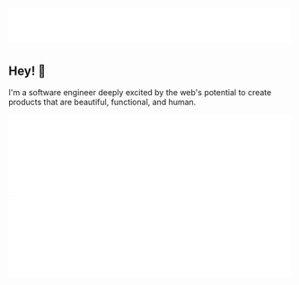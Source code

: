 <h1 align="center">
  <img src="assets/name.svg" alt="Hawk Ticehurst" />
</h1>

## Hey! 👋

I'm a software engineer deeply excited by the web's potential to create products that are beautiful, functional, and human.

<!-- - 😃 My Pronouns: He/Him
- 🔭 I’m currently spending my free time volunteering for the [Council Data Project](https://councildataproject.github.io/)
- 🤔 I’m actively thinking about the intersection of software and environmentalism
- 🌱 I’m learning [Svelte](https://svelte.dev/) and Apple's motion graphics / compisiting software [Motion](https://www.apple.com/final-cut-pro/motion/)
- ⚡️ Fun fact: Before discovering software I spent 5 years as a filmmaker, where I...
  - Co-directed and produced a variety of [content](https://www.youtube.com/watch?v=JzYJceyyzdQ) that has garnered a combined 54+ million views,
  - Had some of that content [featured](https://www.youtube.com/watch?v=_h1ooyyFkF0) on Last Week Tonight by John Oliver,
  - Won a regional emmy for a short film, and
  - Went [viral](https://www.youtube.com/watch?v=re5TqWQgWd4) -->


<div align="center">
  <img src="assets/pronoun-card.svg" alt="Pronoun card" />
  <a href="https://councildataproject.github.io/">
    <img src="assets/free-time-card.svg" alt="Free time card" />
  </a>
</div>

<!-- <div>
  <img src="assets/thinking-card.svg" alt="Thinking card" />
</div>

<div>
  <img src="assets/learning-card.svg" alt="Learning card" />
</div>

<div>
  <img src="assets/fun-fact-card.svg" alt="Fun fact card" />
</div> -->